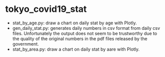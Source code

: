 # tokyo_covid19_stat

*  stat_by_age.py: draw a chart on daily stat by age with Plotly.
*  gen_daily_stat.py: generates daily numbers in csv format from daily csv
   files. Unfortunately the output does not seem to be trustworthy due to the
   quality of the original numbers in the pdf files released by the government.
*  stat_by_area.py: draw a chart on daily stat by aare with Plotly.
